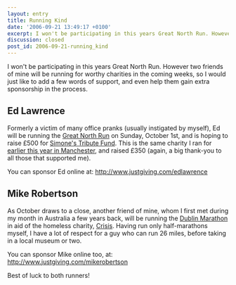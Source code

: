 ```yaml
---
layout: entry
title: Running Kind
date: '2006-09-21 13:49:17 +0100'
excerpt: I won't be participating in this years Great North Run. However two friends of mine will be.
discussion: closed
post_id: 2006-09-21-running_kind
---
```

I won't be participating in this years Great North Run. However two friends of mine will be running for worthy charities in the coming weeks, so I would just like to add a few words of support, and even help them gain extra sponsorship in the process.

## Ed Lawrence
Formerly a victim of many office pranks (usually instigated by myself), Ed will be running the [Great North Run][1] on Sunday, October 1st, and is hoping to raise £500 for [Simone's Tribute Fund][2]. This is the same charity I ran for [earlier this year in Manchester][3], and raised £350 (again, a big thank-you to all those that supported me).

You can sponsor Ed online at: <http://www.justgiving.com/edlawrence>

## Mike Robertson
As October draws to a close, another friend of mine, whom I first met during my month in Australia a few years back, will be running the [Dublin Marathon][4] in aid of the homeless charity, [Crisis][5]. Having run only half-marathons myself, I have a lot of respect for a guy who can run 26 miles, before taking in a local museum or two.

You can sponsor Mike online too, at: <http://www.justgiving.com/mikerobertson>

Best of luck to both runners!

[1]: http://gnr.realbuzz.com/
[2]: http://www.simonestuart.co.uk/
[3]: /2006/05/great_manchester_run_2006/
[4]: http://www.dublincitymarathon.ie/
[5]: http://www.crisis.org.uk/